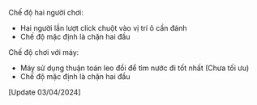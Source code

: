 Chế độ hai người chơi:

  - Hai người lần lượt click chuột vào vị trí ô cần đánh
  - Chế độ mặc định là chặn hai đầu

Chế độ chơi với máy:

  - Máy sử dụng thuận toán leo đồi để tìm nước đi tốt nhất (Chưa tối ưu)
  - Chế độ mặc định là chặn hai đầu


[Update 03/04/2024]
